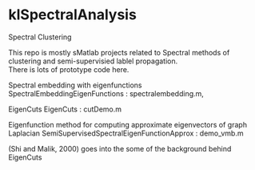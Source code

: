 klSpectralAnalysis
==================

Spectral Clustering


This repo is mostly sMatlab projects related to Spectral methods
of clustering and semi-supervisied lablel propagation.  
There is lots of prototype code here.


Spectral embedding with eigenfunctions  
SpectralEmbeddingEigenFunctions : spectralembedding.m,

EigenCuts 
EigenCuts :  cutDemo.m

Eigenfunction method for computing approximate eigenvectors of graph Laplacian 
SemiSupervisedSpectralEigenFunctionApprox : demo_vmb.m

(Shi and Malik, 2000) goes into the some of the background behind EigenCuts  